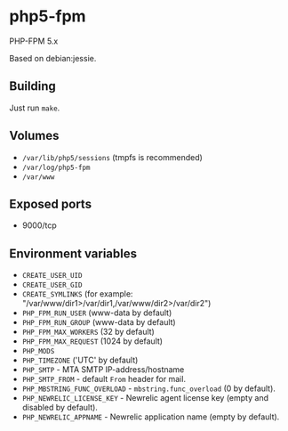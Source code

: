 # php5-fpm

PHP-FPM 5.x

Based on debian:jessie.

## Building

Just run `make`.

## Volumes

* `/var/lib/php5/sessions` (tmpfs is recommended)
* `/var/log/php5-fpm`
* `/var/www`

## Exposed ports

* 9000/tcp

## Environment variables

* `CREATE_USER_UID`
* `CREATE_USER_GID`
* `CREATE_SYMLINKS` (for example: "/var/www/dir1>/var/dir1,/var/www/dir2>/var/dir2")
* `PHP_FPM_RUN_USER` (www-data by default)
* `PHP_FPM_RUN_GROUP` (www-data by default)
* `PHP_FPM_MAX_WORKERS` (32 by default)
* `PHP_FPM_MAX_REQUEST` (1024 by default)
* `PHP_MODS`
* `PHP_TIMEZONE` ('UTC' by default)
* `PHP_SMTP` - MTA SMTP IP-address/hostname
* `PHP_SMTP_FROM` - default `From` header for mail.
* `PHP_MBSTRING_FUNC_OVERLOAD` - `mbstring.func_overload` (0 by default).
* `PHP_NEWRELIC_LICENSE_KEY` - Newrelic agent license key (empty and disabled by default).
* `PHP_NEWRELIC_APPNAME` - Newrelic application name (empty by default).
